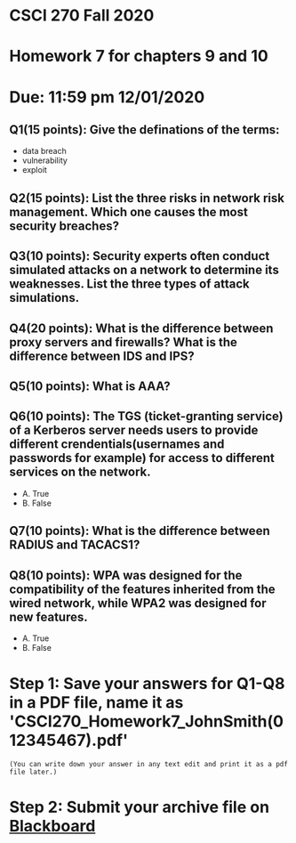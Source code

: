 # CSCI 270 Fall 2020
# Homework 7 for chapters 9 and 10
# Due: 11:59 pm 12/01/2020

## Q1(15 points): Give the definations of the terms:
+ data breach
+ vulnerability
+ exploit


## Q2(15 points): List the three risks in network risk management. Which one causes the most security breaches?



## Q3(10 points): Security experts often conduct simulated attacks on a network to determine its weaknesses. List the three types of attack simulations.



## Q4(20 points): What is the difference between proxy servers and firewalls? What is the difference between IDS and IPS?


## Q5(10 points): What is AAA?

## Q6(10 points): The TGS (ticket-granting service) of a Kerberos server needs users to provide different crendentials(usernames and passwords for example) for access to different services on the network.

+ A. True
+ B. False

## Q7(10 points): What is the difference between RADIUS and TACACS1?


## Q8(10 points): WPA was designed for the compatibility of the features inherited from the wired network, while WPA2 was designed for new features.

+ A. True
+ B. False

# Step 1: Save your answers for Q1-Q8 in a PDF file, name it as 'CSCI270_Homework7_JohnSmith(012345467).pdf' 
    (You can write down your answer in any text edit and print it as a pdf file later.)


# Step 2: Submit your archive file on [Blackboard](https://blackboard.sau.edu)
